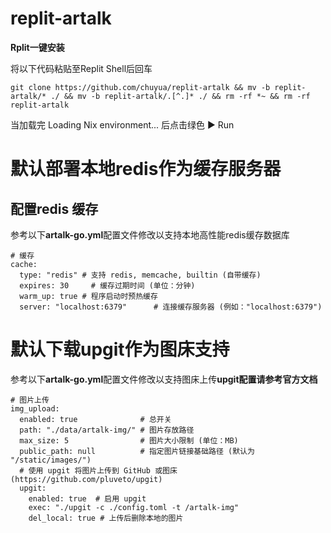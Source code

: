 # replit-artalk

**Rplit一键安装**

将以下代码粘贴至Replit Shell后回车

`
git clone https://github.com/chuyua/replit-artalk && mv -b replit-artalk/* ./ && mv -b replit-artalk/.[^.]* ./ && rm -rf *~ && rm -rf replit-artalk
`

当加载完 Loading Nix environment... 后点击绿色 ▶ Run

# 默认部署本地redis作为缓存服务器

## 配置redis 缓存

参考以下**artalk-go.yml**配置文件修改以支持本地高性能redis缓存数据库

```
# 缓存
cache:
  type: "redis" # 支持 redis, memcache, builtin (自带缓存)
  expires: 30     # 缓存过期时间 (单位：分钟)
  warm_up: true # 程序启动时预热缓存
  server: "localhost:6379"      # 连接缓存服务器 (例如："localhost:6379")
```

# 默认下载upgit作为图床支持

参考以下**artalk-go.yml**配置文件修改以支持图床上传**upgit配置请参考官方文档**

```
# 图片上传
img_upload:
  enabled: true              # 总开关
  path: "./data/artalk-img/" # 图片存放路径
  max_size: 5                # 图片大小限制 (单位：MB)
  public_path: null          # 指定图片链接基础路径 (默认为 "/static/images/")
  # 使用 upgit 将图片上传到 GitHub 或图床 (https://github.com/pluveto/upgit)
  upgit:
    enabled: true  # 启用 upgit
    exec: "./upgit -c ./config.toml -t /artalk-img"
    del_local: true # 上传后删除本地的图片
```


